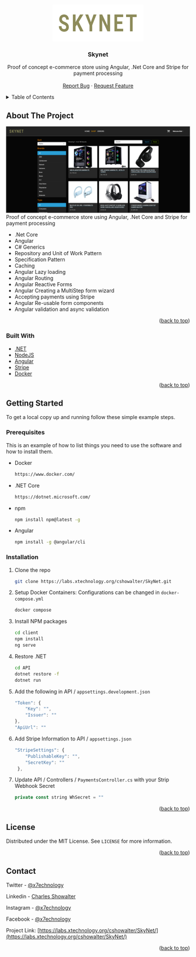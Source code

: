 <div id="top"></div>

<!-- PROJECT LOGO -->
<br />
<div align="center">
  <a href="https://labs.xtechnology.org/cshowalter/SkyNet">
    <img src="logo.png" alt="Logo" height="100">
  </a>

<h3 align="center">Skynet</h3>

  <p align="center">
    Proof of concept e-commerce store using Angular, .Net Core and Stripe for payment processing
    <br />
    <br />
    <a href="https://labs.xtechnology.org/cshowalter/SkyNet/issues">Report Bug</a>
    ·
    <a href="https://labs.xtechnology.org/cshowalter/SkyNet/issues">Request Feature</a>
  </p>
</div>



<!-- TABLE OF CONTENTS -->
<details>
  <summary>Table of Contents</summary>
  <ol>
    <li>
      <a href="#about-the-project">About The Project</a>
      <ul>
        <li><a href="#built-with">Built With</a></li>
      </ul>
    </li>
    <li>
      <a href="#getting-started">Getting Started</a>
      <ul>
        <li><a href="#prerequisites">Prerequisites</a></li>
        <li><a href="#installation">Installation</a></li>
      </ul>
    </li>
    <li><a href="#license">License</a></li>
    <li><a href="#contact">Contact</a></li>
    <li><a href="#acknowledgments">Acknowledgments</a></li>
  </ol>
</details>



<!-- ABOUT THE PROJECT -->
## About The Project

[![Product Name Screen Shot][product-screenshot]](https://labs.xtechnology.org/cshowalter/SkyNet)
Proof of concept e-commerce store using Angular, .Net Core and Stripe for payment processing

* .Net Core
* Angular
* C# Generics
* Repository and Unit of Work Pattern
* Specification Pattern
* Caching
* Angular Lazy loading
* Angular Routing
* Angular Reactive Forms
* Angular Creating a MultiStep form wizard
* Accepting payments using Stripe
* Angular Re-usable form components
* Angular validation and async validation

<p align="right">(<a href="#top">back to top</a>)</p>



### Built With

* [.NET](https://dotnet.microsoft.com/en-us/)
* [NodeJS](https://nodejs.org/)
* [Angular](https://angular.io/)
* [Stripe](https://stripe.com)
* [Docker](https://www.docker.com/)

<p align="right">(<a href="#top">back to top</a>)</p>



<!-- GETTING STARTED -->
## Getting Started

To get a local copy up and running follow these simple example steps.

### Prerequisites

This is an example of how to list things you need to use the software and how to install them.

* Docker
  ```sh
  https://www.docker.com/
  ```
* .NET Core
  ```sh
  https://dotnet.microsoft.com/
  ```

* npm
  ```sh
  npm install npm@latest -g
  ```
* Angular
  ```sh
  npm install -g @angular/cli
  ```

### Installation

1. Clone the repo
   ```sh
   git clone https://labs.xtechnology.org/cshowalter/SkyNet.git
   ```
2. Setup Docker Containers: Configurations can be changed in `docker-compose.yml`
    ```sh
    docker compose
    ```
3. Install NPM packages
   ```sh
   cd client
   npm install
   ng serve
   ```
4. Restore .NET
   ```sh
   cd API
   dotnet restore -f
   dotnet run
   ```
5. Add the following in API / `appsettings.development.json`
   ```js
   "Token": {
       "Key": "",
       "Issuer": ""
   },
   "ApiUrl": ""
   ```
6. Add Stripe Information to API / `appsettings.json`
   ```js
   "StripeSettings": {
       "PublishableKey": "",
       "SecretKey": ""
    },
   ```
6. Update API / Controllers / `PaymentsController.cs` with your Strip Webhook Secret
    ```js
    private const string WhSecret = ""
    ```

<p align="right">(<a href="#top">back to top</a>)</p>

<!-- LICENSE -->
## License

Distributed under the MIT License. See `LICENSE` for more information.

<p align="right">(<a href="#top">back to top</a>)</p>



<!-- CONTACT -->
## Contact

Twitter - [@x7echnology](https://twitter.com/x7echnology)

Linkedin - [Charles Showalter](https://linkedin.com/in/charles-showalter)

Instagram - [@x7echnology](https://twitter.com/x7echnology)

Facebook - [@x7echnology](https://facebook.com/x7echnology)

Project Link: [https://labs.xtechnology.org/cshowalter/SkyNet/](https://labs.xtechnology.org/cshowalter/SkyNet/)

<p align="right">(<a href="#top">back to top</a>)</p>


<!-- MARKDOWN LINKS & IMAGES -->
<!-- https://www.markdownguide.org/basic-syntax/#reference-style-links -->
[twitter-shield]: https://img.shields.io/twitter/follow/x7echnology?style=for-the-badge
[twitter-url]: https://twitter.com/x7echnology
[linkedin-shield]: https://img.shields.io/badge/-LinkedIn-black.svg?style=for-the-badge&logo=linkedin&colorB=555
[linkedin-url]: https://linkedin.com/in/linkedin_username
[product-screenshot]: Screenshot.png